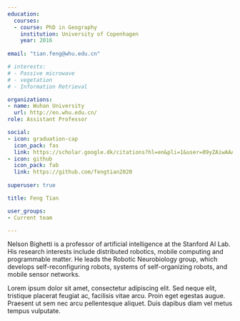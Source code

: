 ```yaml
---
education:
  courses:
  - course: PhD in Geography
    institution: University of Copenhagen
    year: 2016
    
email: "tian.feng@whu.edu.cn"

# interests:
# - Passive microwave
# - vegetation
# - Information Retrieval

organizations:
- name: Wuhan University
  url: http://en.whu.edu.cn/
role: Assistant Professor

social:
- icon: graduation-cap
  icon_pack: fas
  link: https://scholar.google.dk/citations?hl=en&pli=1&user=09yZAiwAAAAJ
- icon: github
  icon_pack: fab
  link: https://github.com/fengtian2020
  
superuser: true

title: Feng Tian

user_groups:
- Current team

---
```


Nelson Bighetti is a professor of artificial intelligence at the Stanford AI Lab. His research interests include distributed robotics, mobile computing and programmable matter. He leads the Robotic Neurobiology group, which develops self-reconfiguring robots, systems of self-organizing robots, and mobile sensor networks.

Lorem ipsum dolor sit amet, consectetur adipiscing elit. Sed neque elit, tristique placerat feugiat ac, facilisis vitae arcu. Proin eget egestas augue. Praesent ut sem nec arcu pellentesque aliquet. Duis dapibus diam vel metus tempus vulputate.

